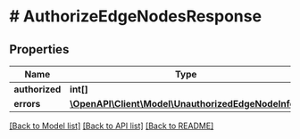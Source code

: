 # # AuthorizeEdgeNodesResponse

## Properties

Name | Type | Description | Notes
------------ | ------------- | ------------- | -------------
**authorized** | **int[]** |  |
**errors** | [**\OpenAPI\Client\Model\UnauthorizedEdgeNodeInfo[]**](UnauthorizedEdgeNodeInfo.md) |  |

[[Back to Model list]](../../README.md#models) [[Back to API list]](../../README.md#endpoints) [[Back to README]](../../README.md)
